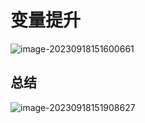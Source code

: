 # 变量提升

![image-20230918151600661](C:\Users\DELL\AppData\Roaming\Typora\typora-user-images\image-20230918151600661.png)

## 总结

![image-20230918151908627](C:\Users\DELL\AppData\Roaming\Typora\typora-user-images\image-20230918151908627.png)